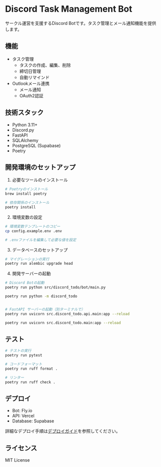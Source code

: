 # Discord Task Management Bot

サークル運営を支援するDiscord Botです。タスク管理とメール通知機能を提供します。

## 機能

- タスク管理
  - タスクの作成、編集、削除
  - 締切日管理
  - 自動リマインド
- Outlookメール連携
  - メール通知
  - OAuth2認証

## 技術スタック

- Python 3.11+
- Discord.py
- FastAPI
- SQLAlchemy
- PostgreSQL (Supabase)
- Poetry

## 開発環境のセットアップ

1. 必要なツールのインストール
```bash
# Poetryのインストール
brew install poetry

# 依存関係のインストール
poetry install
```

2. 環境変数の設定
```bash
# 環境変数テンプレートのコピー
cp config.example.env .env

# .envファイルを編集して必要な値を設定
```

3. データベースのセットアップ
```bash
# マイグレーションの実行
poetry run alembic upgrade head
```

4. 開発サーバーの起動
```bash
# Discord Botの起動
poetry run python src/discord_todo/bot/main.py

poetry run python -m discord_todo


# FastAPI サーバーの起動（別ターミナルで）
poetry run uvicorn src.discord_todo.api.main:app --reload

poetry run uvicorn src.discord_todo.main:app --reload
```

## テスト

```bash
# テストの実行
poetry run pytest

# コードフォーマット
poetry run ruff format .

# リンター
poetry run ruff check .
```

## デプロイ

- Bot: Fly.io
- API: Vercel
- Database: Supabase

詳細なデプロイ手順は[デプロイガイド](docs/deployment.md)を参照してください。

## ライセンス

MIT License